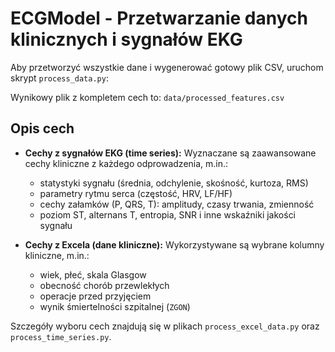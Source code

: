 # ECGModel - Przetwarzanie danych klinicznych i sygnałów EKG

Aby przetworzyć wszystkie dane i wygenerować gotowy plik CSV, uruchom skrypt `process_data.py`:

Wynikowy plik z kompletem cech to:
`data/processed_features.csv`

## Opis cech

- **Cechy z sygnałów EKG (time series):**
  Wyznaczane są zaawansowane cechy kliniczne z każdego odprowadzenia, m.in.:
  - statystyki sygnału (średnia, odchylenie, skośność, kurtoza, RMS)
  - parametry rytmu serca (częstość, HRV, LF/HF)
  - cechy załamków (P, QRS, T): amplitudy, czasy trwania, zmienność
  - poziom ST, alternans T, entropia, SNR i inne wskaźniki jakości sygnału

- **Cechy z Excela (dane kliniczne):**
  Wykorzystywane są wybrane kolumny kliniczne, m.in.:
  - wiek, płeć, skala Glasgow
  - obecność chorób przewlekłych
  - operacje przed przyjęciem
  - wynik śmiertelności szpitalnej (`ZGON`)

Szczegóły wyboru cech znajdują się w plikach `process_excel_data.py` oraz `process_time_series.py`.